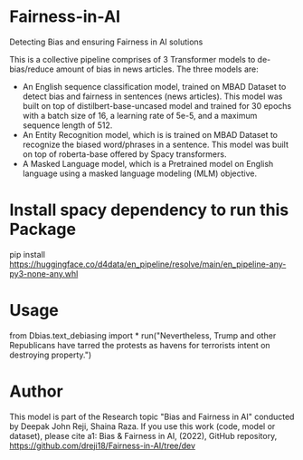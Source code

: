 # Fairness-in-AI
Detecting Bias and ensuring Fairness in AI solutions

This is a collective pipeline comprises of 3 Transformer models to de-bias/reduce amount of bias in news articles. The three models are:
- An English sequence classification model, trained on MBAD Dataset to detect bias and fairness in sentences (news articles). This model was built on top of distilbert-base-uncased model and trained for 30 epochs with a batch size of 16, a learning rate of 5e-5, and a maximum sequence length of 512.
- An Entity Recognition model, which is is trained on MBAD Dataset to recognize the biased word/phrases in a sentence. This model was built on top of roberta-base offered by Spacy transformers.
- A Masked Language model, which is a Pretrained model on English language using a masked language modeling (MLM) objective.

# Install spacy dependency to run this Package
pip install https://huggingface.co/d4data/en_pipeline/resolve/main/en_pipeline-any-py3-none-any.whl

# Usage
from Dbias.text_debiasing import * 
run("Nevertheless, Trump and other Republicans have tarred the protests as havens for terrorists intent on destroying property.")

# Author
This model is part of the Research topic "Bias and Fairness in AI" conducted by Deepak John Reji, Shaina Raza. If you use this work (code, model or dataset), please cite a1:
Bias & Fairness in AI, (2022), GitHub repository, https://github.com/dreji18/Fairness-in-AI/tree/dev